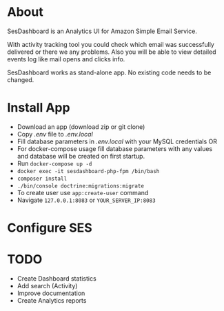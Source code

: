 # About #
SesDashboard is an Analytics UI for Amazon Simple Email Service.

With activity tracking tool you could check which email was successfully delivered or there we any problems. Also you will be able to view detailed events log like mail opens and clicks info.

SesDashboard works as stand-alone app. No existing code needs to be changed.

# Install App #

* Download an app (download zip or git clone)
* Copy _.env_ file to _.env.local_
* Fill database parameters in _.env.local_ with your MySQL credentials 
OR
* For docker-compose usage fill database parameters with any values and database will be created on first startup.
* Run `docker-compose up -d`
* `docker exec -it sesdashboard-php-fpm /bin/bash`
* `composer install`
* `./bin/console doctrine:migrations:migrate`
* To create user use `app:create-user` command
* Navigate `127.0.0.1:8083` or `YOUR_SERVER_IP:8083`

# Configure SES #

# TODO #
* Create Dashboard statistics
* Add search (Activity)
* Improve documentation
* Create Analytics reports